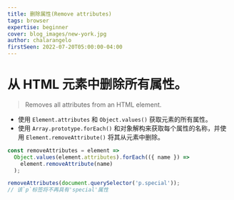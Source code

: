 ```yaml
---
title: 删除属性(Remove attributes)
tags: browser
expertise: beginner
cover: blog_images/new-york.jpg
author: chalarangelo
firstSeen: 2022-07-20T05:00:00-04:00
---
```


# 从 HTML 元素中删除所有属性。
> Removes all attributes from an HTML element.

- 使用 `Element.attributes` 和 `Object.values()` 获取元素的所有属性。
- 使用 `Array.prototype.forEach()` 和对象解构来获取每个属性的名称，并使用 `Element.removeAttribute()` 将其从元素中删除。

```js
const removeAttributes = element =>
  Object.values(element.attributes).forEach(({ name }) =>
    element.removeAttribute(name)
  );
```

```js
removeAttributes(document.querySelector('p.special'));
// 该`p`标签将不再具有'special'属性
```
